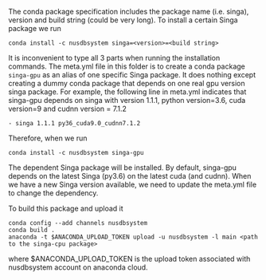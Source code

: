 <!--
    Licensed to the Apache Software Foundation (ASF) under one
    or more contributor license agreements.  See the NOTICE file
    distributed with this work for additional information
    regarding copyright ownership.  The ASF licenses this file
    to you under the Apache License, Version 2.0 (the
    "License"); you may not use this file except in compliance
    with the License.  You may obtain a copy of the License at

      http://www.apache.org/licenses/LICENSE-2.0

    Unless required by applicable law or agreed to in writing,
    software distributed under the License is distributed on an
    "AS IS" BASIS, WITHOUT WARRANTIES OR CONDITIONS OF ANY
    KIND, either express or implied.  See the License for the
    specific language governing permissions and limitations
    under the License.
-->
The conda package specification includes the package name (i.e. singa), version and build string (could be very long).
To install a certain Singa package we run

    conda install -c nusdbsystem singa=<version>=<build string>

It is inconvenient to type all 3 parts when running the installation commands.
The meta.yml file in this folder is to create a conda package `singa-gpu` as
an alias of one specific Singa package.
It does nothing except creating a dummy conda package that depends on one real
gpu version singa package.  For example, the following line in meta.yml indicates
that singa-gpu depends on singa with version 1.1.1, python version=3.6, cuda version=9
and cudnn version = 7.1.2

    - singa 1.1.1 py36_cuda9.0_cudnn7.1.2


Therefore, when we run

    conda install -c nusdbsystem singa-gpu

The dependent Singa package will be installed.
By default, singa-gpu depends on the latest Singa (py3.6) on the latest cuda (and cudnn).
When we have a new Singa version available, we need to update the meta.yml file to
change the dependency.

To build this package and upload it

    conda config --add channels nusdbsystem
    conda build .
    anaconda -t $ANACONDA_UPLOAD_TOKEN upload -u nusdbsystem -l main <path to the singa-cpu package>

where $ANACONDA_UPLOAD_TOKEN is the upload token associated with nusdbsystem account on anaconda cloud.
